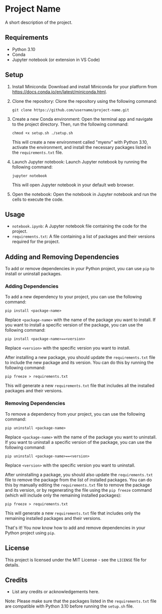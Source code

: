 # Project Name

A short description of the project.

## Requirements

- Python 3.10
- Conda
- Jupyter notebook (or extension in VS Code)

## Setup

1. Install Miniconda: 
   Download and install Miniconda for your platform from https://docs.conda.io/en/latest/miniconda.html.

2. Clone the repository:
   Clone the repository using the following command:

   ```git clone https://github.com/username/project-name.git```

3. Create a new Conda environment:
   Open the terminal app and navigate to the project directory. Then, run the following command:

   ```chmod +x setup.sh ./setup.sh```

    This will create a new environment called "myenv" with Python 3.10, activate the environment, and install the necessary packages listed in the `requirements.txt` file.

4. Launch Jupyter notebook:
    Launch Jupyter notebook by running the following command:

    ```jupyter notebook```

    This will open Jupyter notebook in your default web browser.

5. Open the notebook:
    Open the notebook in Jupyter notebook and run the cells to execute the code.

## Usage

- `notebook.ipynb`: A Jupyter notebook file containing the code for the project.
- `requirements.txt`: A file containing a list of packages and their versions required for the project.

## Adding and Removing Dependencies

To add or remove dependencies in your Python project, you can use `pip` to install or uninstall packages.

### Adding Dependencies

To add a new dependency to your project, you can use the following command:

```
pip install <package-name>
```

Replace `<package-name>` with the name of the package you want to install. If you want to install a specific version of the package, you can use the following command:

```
pip install <package-name>==<version>
```

Replace `<version>` with the specific version you want to install.

After installing a new package, you should update the `requirements.txt` file to include the new package and its version. You can do this by running the following command:

```
pip freeze > requirements.txt
```

This will generate a new `requirements.txt` file that includes all the installed packages and their versions.

### Removing Dependencies

To remove a dependency from your project, you can use the following command:

```
pip uninstall <package-name>
```

Replace `<package-name>` with the name of the package you want to uninstall. If you want to uninstall a specific version of the package, you can use the following command:

```
pip uninstall <package-name>==<version>
```

Replace `<version>` with the specific version you want to uninstall.

After uninstalling a package, you should also update the `requirements.txt` file to remove the package from the list of installed packages. You can do this by manually editing the `requirements.txt` file to remove the package and its version, or by regenerating the file using the `pip freeze` command (which will include only the remaining installed packages):

```
pip freeze > requirements.txt
```

This will generate a new `requirements.txt` file that includes only the remaining installed packages and their versions.

That's it! You now know how to add and remove dependencies in your Python project using `pip`.


## License

This project is licensed under the MIT License - see the `LICENSE` file for details.

## Credits

- List any credits or acknowledgements here.

Note: Please make sure that the packages listed in the `requirements.txt` file are compatible with Python 3.10 before running the `setup.sh` file.
